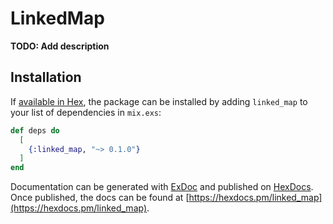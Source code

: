 # LinkedMap

**TODO: Add description**

## Installation

If [available in Hex](https://hex.pm/docs/publish), the package can be installed
by adding `linked_map` to your list of dependencies in `mix.exs`:

```elixir
def deps do
  [
    {:linked_map, "~> 0.1.0"}
  ]
end
```

Documentation can be generated with [ExDoc](https://github.com/elixir-lang/ex_doc)
and published on [HexDocs](https://hexdocs.pm). Once published, the docs can
be found at [https://hexdocs.pm/linked_map](https://hexdocs.pm/linked_map).

